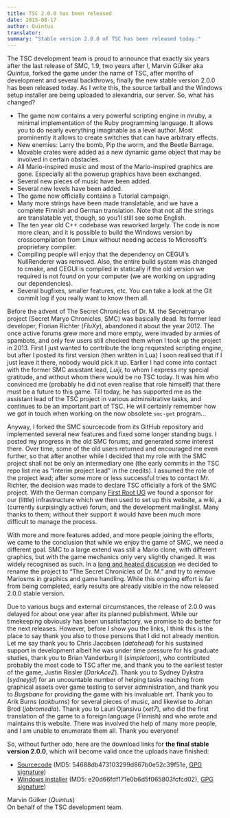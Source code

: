 ```yaml
---
title: TSC 2.0.0 has been released
date: 2015-08-17
author: Quintus
translator:
summary: "Stable version 2.0.0 of TSC has been released today."
---
```


The TSC development team is proud to announce that exactly six years
after the last release of SMC, 1.9, two years after I, Marvin
Gülker aka _Quintus_, forked the game under the name of TSC, after
months of development and several backthrows, finally the new stable
version 2.0.0 has been released today. As I write this, the source
tarball and the Windows setup installer are being uploaded to
alexandria, our server. So, what has changed?

* The game now contains a very powerful scripting engine in mruby, a
  minimal implementation of the Ruby programming language. It allows
  you to do nearly everything imaginable as a level author. Most
  prominently it allows to create switches that can have arbitrary
  effects.
* New enemies: Larry the bomb, Pip the worm, and the Beetle Barrage.
* Movable crates were added as a new dynamic game object that may be
  involved in certain obstacles.
* All Mario-inspired music and most of the Mario-inspired graphics are
  gone. Especially all the powerup graphics have been exchanged.
* Several new pieces of music have been added.
* Several new levels have been added.
* The game now officially contains a Tutorial campaign.
* Many more strings have been made translatable, and we have a
  complete Finnish and German translation. Note that not all the
  strings are translatable yet, though, so you’ll still see some
  English.
* The ten year old C++ codebase was reworked largely. The code is now
  more clean, and it is possible to build the Windows version by
  crosscompilation from Linux without needing access to Microsoft’s proprietary
  compiler.
* Compiling people will enjoy that the dependency on CEGUI’s
  NullRenderer was removed. Also, the entire build system was changed
  to cmake, and CEGUI is compiled in statically if the old version we
  required is not found on your computer (we are working on upgrading
  our dependencies).
* Several bugfixes, smaller features, etc. You can take a look at the
  Git commit log if you really want to know them all.

Before the advent of The Secret Chronicles of Dr. M. the Secretmaryo
project (Secret Maryo Chronicles, SMC) was basically dead. Its former
lead developer, Florian Richter (_FluXy_), abandoned it about the year
2012. The once active forums grew more and more empty, were invaded by
armies of spambots, and only few users still checked them when I took
up the project in 2013. First I just wanted to contribute the long
requested scripting engine, but after I posted its first version (then
written in Lua) I soon realised that if I just leave it there, nobody
would pick it up. Earlier I had come into contact with the former SMC
assistant lead, _Luiji_, to whom I express my special gratitude, and
without whom there would be no TSC today. It was him who convinced me
(probably he did not even realise that role himself) that there must
be a future to this game. Till today, he has supported me as the
assistant lead of the TSC project in various adminsitrative tasks, and
continues to be an important part of TSC. He will certainly remember
how we got in touch when working on the now obsolete `smc-get`
program...

Anyway, I forked the SMC sourcecode from its GitHub repository and
implemented several new features and fixed some longer standing
bugs. I posted my progress in the old SMC forums, and generated some
interest there. Over time, some of the old users returned and
encouraged me even further, so that after another while I decided that
my role with the SMC project shall not be only an intermediary one
(the early commits in the TSC repo list me as “Interim project lead”
in the credits). I assumed the role of the project lead; after some
more or less successful tries to contact Mr. Richter, the decision was
made to declare TSC officially a fork of the SMC project. With the
German company [First Root UG][1] we found a sponsor for our (little)
infrastructure which we then used to set up this website, a wiki, a
(currently surpisingly active) forum, and the development
mailinglist. Many thanks to them; without their support it would have
been much more difficult to manage the process.

With more and more features added, and more people joining the
efforts, we came to the conclusion that while we enjoy the game of
SMC, we need a different goal. SMC to a large extend was still a Mario
clone, with different graphics, but with the game mechanics only very
slightly changed. It was widely recognised as such. In a [long and
heated discussion][2] we decided to rename the project to “The Secret
Chronicles of Dr. M.” and try to remove Mariosms in graphics and game
handling. While this ongoing effort is far from being completed, early
results are already visible in the now released 2.0.0 stable version.

Due to various bugs and external circumstances, the release of 2.0.0
was delayed for about one year after its planned publishment. While
our timekeeping obviously has been unsatisfactory, we promise to do
better for the next releases. However, before I show you the links, I
think this is the place to say thank you also to those persons that I
did not already mention. Let me say thank you to Chris Jacobsen
(_datahead_) for his sustained support in development albeit he was
under time pressure for his graduate studies, thank you to Brian
Vanderburg II (_simpletoon_), who contributed probably the most code
to TSC after me, and thank you to the earliest tester of the game,
Justin Rissler (_DarkAceZ_). Thank you to Sydney Dykstra (_sydneyjd_)
for an uncountable number of helping tasks reaching from graphical
assets over game testing to server administration, and thank you to
_Bugsbane_ for providing the game with his invaluable art. Thank you
to Arik Burns (_aakburns_) for several pieces of music, and likewise
to Johan Brod (_jobromedia_). Thank you to Lauri Ojansivu (_xet7_),
who did the first translation of the game to a foreign language
(Finnish) and who wrote and maintains this website. There was involved
the help of many more people, and I am unable to enumerate them
all. Thank you everyone!


So, without further ado, here are the download links for **the final
stable version 2.0.0**, which will become valid once the uploads have
finished:

* [Sourcecode][3] (MD5: 54688db473103299d867b0e52c39f51e, [GPG
  signature][4])
* [Windows installer][5] (MD5: e20d66fdf171e0b6d5f065803fcfcd02), [GPG
  signature][6])

Marvin Gülker (_Quintus_)<br/>
On behalf of the TSC development team.

[1]: http://www.first-root.com
[2]: https://github.com/Secretchronicles/TSC/issues/92
[3]: ftp://ftp.secretchronicles.de/releases/TSC-2.0.0.tar.xz
[4]: ftp://ftp.secretchronicles.de/releases/TSC-2.0.0.tar.xz.sig
[5]: ftp://ftp.secretchronicles.de/releases/TSC-2.0.0-win32.exe
[6]: ftp://ftp.secretchronicles.de/releases/TSC-2.0.0-win32.exe.sig
